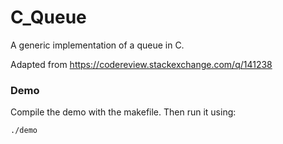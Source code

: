 # C_Queue
A generic implementation of a queue in C.

Adapted from https://codereview.stackexchange.com/q/141238

### Demo

Compile the demo with the makefile. Then run it using:

`./demo`